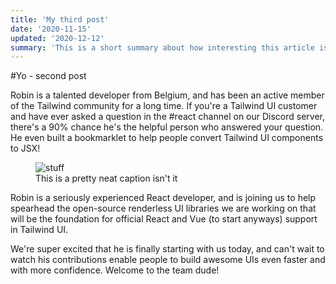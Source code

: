 ```yaml
---
title: 'My third post'
date: '2020-11-15'
updated: '2020-12-12'
summary: 'This is a short summary about how interesting this article is.'
---
```


#Yo - second post

Robin is a talented developer from Belgium, and has been an active member of the Tailwind community for a long time. If you're a Tailwind UI customer and have ever asked a question in the #react channel on our Discord server, there's a 90% chance he's the helpful person who answered your question. He even built a bookmarklet to help people convert Tailwind UI components to JSX!

<figure>
<img src="https://images.unsplash.com/photo-1496128858413-b36217c2ce36?ixlib=rb-1.2.1&ixid=eyJhcHBfaWQiOjEyMDd9&auto=format&fit=crop&w=1679&q=80" alt="stuff">
<figcaption>This is a pretty neat caption isn't it</figcaption>
</figure>

Robin is a seriously experienced React developer, and is joining us to help spearhead the open-source renderless UI libraries we are working on that will be the foundation for official React and Vue (to start anyways) support in Tailwind UI.

We're super excited that he is finally starting with us today, and can't wait to watch his contributions enable people to build awesome UIs even faster and with more confidence. Welcome to the team dude!


